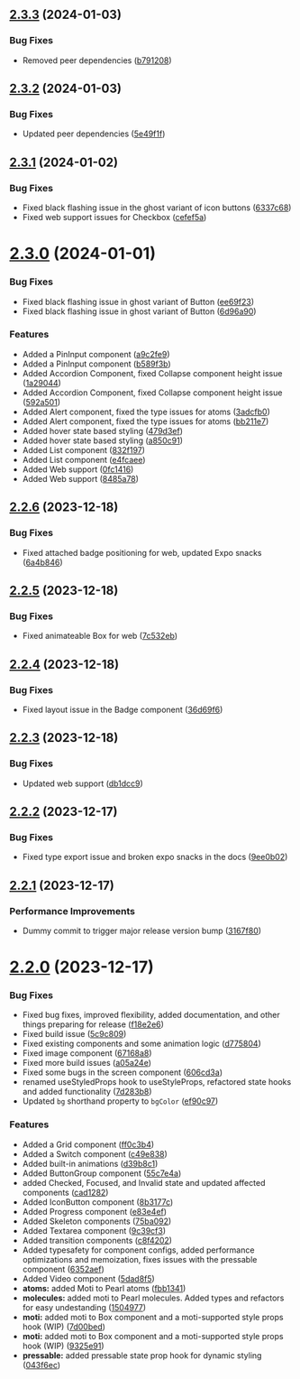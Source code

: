 ## [2.3.3](https://github.com/agrawal-rohit/pearl-ui/compare/v2.3.2...v2.3.3) (2024-01-03)


### Bug Fixes

* Removed peer dependencies ([b791208](https://github.com/agrawal-rohit/pearl-ui/commit/b7912089aa4c944139d8cbb6582d6d2f6e55a52b))

## [2.3.2](https://github.com/agrawal-rohit/pearl-ui/compare/v2.3.1...v2.3.2) (2024-01-03)


### Bug Fixes

* Updated peer dependencies ([5e49f1f](https://github.com/agrawal-rohit/pearl-ui/commit/5e49f1f7594930b9f872bd7c27c7679dac591d2d))

## [2.3.1](https://github.com/agrawal-rohit/pearl-ui/compare/v2.3.0...v2.3.1) (2024-01-02)


### Bug Fixes

* Fixed black flashing issue in the ghost variant of icon buttons ([6337c68](https://github.com/agrawal-rohit/pearl-ui/commit/6337c68a586135c56e82692505dc23e830454775))
* Fixed web support issues for Checkbox ([cefef5a](https://github.com/agrawal-rohit/pearl-ui/commit/cefef5a5e374bf852e91a65955a37e1ce9a228a9))

# [2.3.0](https://github.com/agrawal-rohit/pearl-ui/compare/v2.2.6...v2.3.0) (2024-01-01)


### Bug Fixes

* Fixed black flashing issue in ghost variant of Button ([ee69f23](https://github.com/agrawal-rohit/pearl-ui/commit/ee69f2391aa23634275a4f2a016c8a4383e37204))
* Fixed black flashing issue in ghost variant of Button ([6d96a90](https://github.com/agrawal-rohit/pearl-ui/commit/6d96a90a68e6e270fbef1eae17fb70123e1b78f8))


### Features

* Added a PinInput component ([a9c2fe9](https://github.com/agrawal-rohit/pearl-ui/commit/a9c2fe98d3ef2ccc70b43d5dd6c79a062bf3853d))
* Added a PinInput component ([b589f3b](https://github.com/agrawal-rohit/pearl-ui/commit/b589f3b1a76b06555cf9d280061468e199e6ff51))
* Added Accordion Component, fixed Collapse component height issue ([1a29044](https://github.com/agrawal-rohit/pearl-ui/commit/1a2904469cfc9e0bc8dc2cb13ae7f6b9f33cc3fe))
* Added Accordion Component, fixed Collapse component height issue ([592a501](https://github.com/agrawal-rohit/pearl-ui/commit/592a5017b40755c1e1aaf740c60c94468af0fa77))
* Added Alert component, fixed the type issues for atoms ([3adcfb0](https://github.com/agrawal-rohit/pearl-ui/commit/3adcfb0edfa44b4bab22f3de95f5ee09ba694621))
* Added Alert component, fixed the type issues for atoms ([bb211e7](https://github.com/agrawal-rohit/pearl-ui/commit/bb211e739339e10478559dc7bde682a7121f54a9))
* Added hover state based styling ([479d3ef](https://github.com/agrawal-rohit/pearl-ui/commit/479d3ef8dda521841fcd5faf4c387c96c2dfb272))
* Added hover state based styling ([a850c91](https://github.com/agrawal-rohit/pearl-ui/commit/a850c917ea07c203b7202a9088bc184f67a29cac))
* Added List component ([832f197](https://github.com/agrawal-rohit/pearl-ui/commit/832f1971f7444fef06143d36955ecfed0c518bcf))
* Added List component ([e4fcaee](https://github.com/agrawal-rohit/pearl-ui/commit/e4fcaee8e824f85fb2bae4392c9896881c22c14e))
* Added Web support ([0fc1416](https://github.com/agrawal-rohit/pearl-ui/commit/0fc14163577c9c4bf5f7515aac866dc6dfd72157))
* Added Web support ([8485a78](https://github.com/agrawal-rohit/pearl-ui/commit/8485a78ca1ae813580dbdbabb91a1a257e99d961))

## [2.2.6](https://github.com/agrawal-rohit/pearl-ui/compare/v2.2.5...v2.2.6) (2023-12-18)


### Bug Fixes

* Fixed attached badge positioning for web, updated Expo snacks ([6a4b846](https://github.com/agrawal-rohit/pearl-ui/commit/6a4b8461fa23cfb5af7f0f63291fc725469354d6))

## [2.2.5](https://github.com/agrawal-rohit/pearl-ui/compare/v2.2.4...v2.2.5) (2023-12-18)


### Bug Fixes

* Fixed animateable Box for web ([7c532eb](https://github.com/agrawal-rohit/pearl-ui/commit/7c532eb584c1d9c7f25af64cae8e420c2f2c34d3))

## [2.2.4](https://github.com/agrawal-rohit/pearl-ui/compare/v2.2.3...v2.2.4) (2023-12-18)


### Bug Fixes

* Fixed layout issue in the Badge component ([36d69f6](https://github.com/agrawal-rohit/pearl-ui/commit/36d69f6e67e32bf3dff4b53651f923f3e734169c))

## [2.2.3](https://github.com/agrawal-rohit/pearl-ui/compare/v2.2.2...v2.2.3) (2023-12-18)


### Bug Fixes

* Updated web support ([db1dcc9](https://github.com/agrawal-rohit/pearl-ui/commit/db1dcc99340d791e2413c6cd57260ce58fe23da8))

## [2.2.2](https://github.com/agrawal-rohit/pearl-ui/compare/v2.2.1...v2.2.2) (2023-12-17)


### Bug Fixes

* Fixed type export issue and broken expo snacks in the docs ([9ee0b02](https://github.com/agrawal-rohit/pearl-ui/commit/9ee0b0204ff78c03240914ba041f29326d494fdc))

## [2.2.1](https://github.com/agrawal-rohit/pearl-ui/compare/v2.2.0...v2.2.1) (2023-12-17)


### Performance Improvements

* Dummy commit to trigger major release version bump ([3167f80](https://github.com/agrawal-rohit/pearl-ui/commit/3167f80721b9357ddac6b8976924f2b4f2b07e5f))

# [2.2.0](https://github.com/agrawal-rohit/pearl-ui/compare/v2.1.1...v2.2.0) (2023-12-17)


### Bug Fixes

* Fixed bug fixes, improved flexibility, added documentation, and other things preparing for release ([f18e2e6](https://github.com/agrawal-rohit/pearl-ui/commit/f18e2e60c043a1575b9e158c9605a3786ee9749d))
* Fixed build issue ([5c9c809](https://github.com/agrawal-rohit/pearl-ui/commit/5c9c809a36ddfacf667c541b7d2a5c70636441be))
* Fixed existing components and some animation logic ([d775804](https://github.com/agrawal-rohit/pearl-ui/commit/d7758049df349d14fe389e00a1c34ca872e53d0f))
* Fixed image component ([67168a8](https://github.com/agrawal-rohit/pearl-ui/commit/67168a82014f20d1d264ef281ccdc597cb51ee47))
* Fixed more build issues ([a05a24e](https://github.com/agrawal-rohit/pearl-ui/commit/a05a24e80be88fa01fa7f081b9ee7f1b7fec8f31))
* Fixed some bugs in the screen component ([606cd3a](https://github.com/agrawal-rohit/pearl-ui/commit/606cd3a18e4ca6bcb761e5da1bb4d36b5d34ce75))
* renamed useStyledProps hook to useStyleProps, refactored state hooks and added functionality ([7d283b8](https://github.com/agrawal-rohit/pearl-ui/commit/7d283b835fb2b75cd20e7ad9dd1f3701fce48d1b))
* Updated `bg` shorthand property to `bgColor` ([ef90c97](https://github.com/agrawal-rohit/pearl-ui/commit/ef90c9773290cf84af1d35147d7e79762229424c))


### Features

* Added a Grid component ([ff0c3b4](https://github.com/agrawal-rohit/pearl-ui/commit/ff0c3b4748fea9758400a63943e34e47f14e9f07))
* Added a Switch component ([c49e838](https://github.com/agrawal-rohit/pearl-ui/commit/c49e83862e5c2f99b47a70677cedc7aff633fddf))
* Added built-in animations ([d39b8c1](https://github.com/agrawal-rohit/pearl-ui/commit/d39b8c1215e1785db4f3e6f5a8c8120cf2d1debb))
* Added ButtonGroup component ([55c7e4a](https://github.com/agrawal-rohit/pearl-ui/commit/55c7e4a3026166cfda574ec1b99d2e9305305072))
* added Checked, Focused, and Invalid state and updated affected components ([cad1282](https://github.com/agrawal-rohit/pearl-ui/commit/cad12829478af9e9b2ebc3d4737b4d9854c5c85f))
* Added IconButton component ([8b3177c](https://github.com/agrawal-rohit/pearl-ui/commit/8b3177c6768e9f0dd96f4a6ac4c6d158dedef5f2))
* Added Progress component ([e83e4ef](https://github.com/agrawal-rohit/pearl-ui/commit/e83e4efa2414c5ee4e1c8932318995e986c5224e))
* Added Skeleton components ([75ba092](https://github.com/agrawal-rohit/pearl-ui/commit/75ba092496857171b222a31a56f138129cd49b8d))
* Added Textarea component ([9c39cf3](https://github.com/agrawal-rohit/pearl-ui/commit/9c39cf3535396df1b26d8bd32c41bda223ae3f01))
* Added transition components ([c8f4202](https://github.com/agrawal-rohit/pearl-ui/commit/c8f4202e6349ae25fa1754364724d61b2ac35f30))
* Added typesafety for component configs, added performance optimizations and memoization, fixes issues with the pressable component ([6352aef](https://github.com/agrawal-rohit/pearl-ui/commit/6352aef1438517e0f869ef04621d1d7c280f07b6))
* Added Video component ([5dad8f5](https://github.com/agrawal-rohit/pearl-ui/commit/5dad8f52f30fdab80a78c522ec7d7e3e630f0c00))
* **atoms:** added Moti to Pearl atoms ([fbb1341](https://github.com/agrawal-rohit/pearl-ui/commit/fbb134196b7bcbc7d8c2b313cc5bc55a1b42b97c))
* **molecules:** added moti to Pearl molecules. Added types and refactors for easy undestanding ([1504977](https://github.com/agrawal-rohit/pearl-ui/commit/150497727039b5dc1ee3e0e432ad13a6db449e25))
* **moti:** added moti to Box component and a moti-supported style props hook (WIP) ([7d00bed](https://github.com/agrawal-rohit/pearl-ui/commit/7d00bed0fbfedb640f376a21734b0fda598b533a))
* **moti:** added moti to Box component and a moti-supported style props hook (WIP) ([9325e91](https://github.com/agrawal-rohit/pearl-ui/commit/9325e91f24a704036157c7f8c3d9f3aac754535a))
* **pressable:** added pressable state prop hook for dynamic styling ([043f6ec](https://github.com/agrawal-rohit/pearl-ui/commit/043f6ec533e9be5f09697df181b8c9e50b9c0129))
